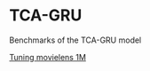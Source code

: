 # TCA-GRU
Benchmarks of the TCA-GRU model

[Tuning movielens 1M](https://studenthcmusedu-my.sharepoint.com/:x:/r/personal/1751067_student_hcmus_edu_vn/_layouts/15/Doc.aspx?sourcedoc=%7Bf89e77b2-5cc8-4ff5-994a-254de50efd68%7D&action=edit&wdPreviousSession=80e641ee-1396-4bd3-9e9a-beec589a2975&cid=8d68bc6d-6996-4f3b-a5a8-0f84cd8ae973)
